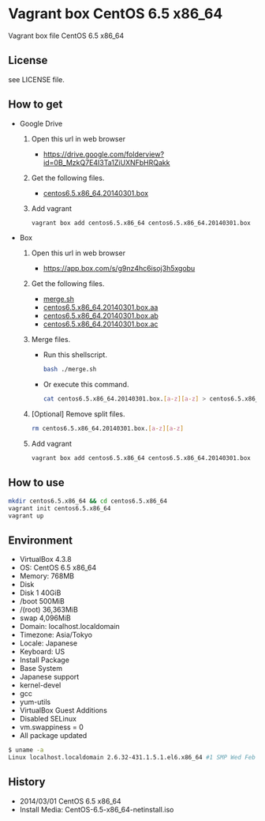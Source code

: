 Vagrant box CentOS 6.5 x86_64
====================

Vagrant box file CentOS 6.5 x86_64

License
------

see LICENSE file.

How to get
---------

- Google Drive
    1. Open this url  in web browser
        - https://drive.google.com/folderview?id=0B_MzkQ7E4I3Ta1ZiUXNFbHRQakk
    1. Get the following files.
        - [centos6.5.x86_64.20140301.box](https://drive.google.com/uc?id=0B_MzkQ7E4I3TUjhPY2x4dFFfLUU&export=download)
    1. Add vagrant

        ```bash
        vagrant box add centos6.5.x86_64 centos6.5.x86_64.20140301.box
        ```
- Box
    1. Open this url  in web browser
        - https://app.box.com/s/g9nz4hc6isoj3h5xgobu
    1. Get the following files.
        - [merge.sh](https://app.box.com/s/ku4dw6z8xj7tpr0b44v3)
        - [centos6.5.x86_64.20140301.box.aa](https://app.box.com/s/14cm4el44ga6ix4zmc18)
        - [centos6.5.x86_64.20140301.box.ab](https://app.box.com/s/c9bvbq4k0d8624hmsk05)
        - [centos6.5.x86_64.20140301.box.ac](https://app.box.com/s/5gk7ecvlzo3khb9x79cl)
    1. Merge files.
        - Run this shellscript.

            ```bash
            bash ./merge.sh
            ```
        - Or execute this command.

            ```bash
            cat centos6.5.x86_64.20140301.box.[a-z][a-z] > centos6.5.x86_64.20140301.box
            ```
    1. [Optional] Remove split files.

        ```bash
        rm centos6.5.x86_64.20140301.box.[a-z][a-z]
        ```
    1. Add vagrant

        ```bash
        vagrant box add centos6.5.x86_64 centos6.5.x86_64.20140301.box
        ```

How to use
---------

```bash
mkdir centos6.5.x86_64 && cd centos6.5.x86_64
vagrant init centos6.5.x86_64
vagrant up
```

Environment
-----------
- VirtualBox 4.3.8
- OS:       CentOS 6.5 x86_64
- Memory:   768MB
- Disk
 - Disk 1 40GiB
  - /boot       500MiB
  - /(root) 36,363MiB
  - swap     4,096MiB
- Domain:   localhost.localdomain
- Timezone: Asia/Tokyo
- Locale:   Japanese
- Keyboard: US
- Install Package
 - Base System
 - Japanese support
 - kernel-devel
 - gcc
 - yum-utils
 - VirtualBox Guest Additions
- Disabled SELinux
- vm.swappiness = 0
- All package updated

```bash
$ uname -a
Linux localhost.localdomain 2.6.32-431.1.5.1.el6.x86_64 #1 SMP Wed Feb 12 00:41:43 UTC 2014 x86_64 x86_64 x86_64 GNU/Linux
```

History
-------

- 2014/03/01 CentOS 6.5 x86_64
 - Install Media: CentOS-6.5-x86_64-netinstall.iso

